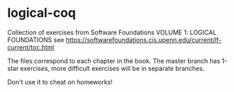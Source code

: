 # logical-coq
Collection of exercises from Software Foundations VOLUME 1: LOGICAL FOUNDATIONS
see https://softwarefoundations.cis.upenn.edu/current/lf-current/toc.html

The files correspond to each chapter in the book. The master branch has 1-star exercises, more difficult exercises will be in separate branches.

Don't use it to cheat on homeworks!
